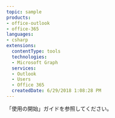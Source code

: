 ```yaml
---
topic: sample
products:
- office-outlook
- office-365
languages:
- csharp
extensions:
  contentType: tools
  technologies:
  - Microsoft Graph
  services:
  - Outlook
  - Users
  - Office 365
  createdDate: 6/29/2018 1:08:28 PM
---
```

「使用の開始」ガイドを参照してください。